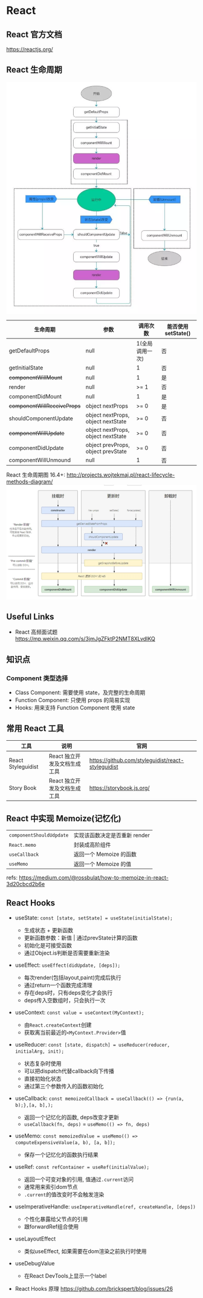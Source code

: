 # React

## React 官方文档

<https://reactjs.org/>

## React 生命周期

![React生命周期图](React生命周期图.webp)

| 生命周期                      | 参数                               | 调用次数        | 能否使用 setState() |
| ----------------------------- | ---------------------------------- | --------------- | ------------------- |
| getDefaultProps               | null                               | 1(全局调用一次) | 否                  |
| getInitialState               | null                               | 1               | 否                  |
| ~~componentWillMount~~        | null                               | 1               | 是                  |
| render                        | null                               | >= 1            | 否                  |
| componentDidMount             | null                               | 1               | 是                  |
| ~~componentWillReceiveProps~~ | object nextProps                   | >= 0            | 是                  |
| shouldComponentUpdate         | object nextProps, object nextState | >= 0            | 否                  |
| ~~componentWillUpdate~~       | object nextProps, object nextState | >= 0            | 否                  |
| componentDidUpdate            | object prevProps, object prevState | >= 0            | 否                  |
| componentWillUnmound          | null                               | 1               | 否                  |

React 生命周期图 16.4+: <http://projects.wojtekmaj.pl/react-lifecycle-methods-diagram/>
![React生命周期图16.4+](React生命周期图16.4+.webp)

## Useful Links

- React 高频面试题 <https://mp.weixin.qq.com/s/3jmJgZFktP2NMT8XLvdIKQ>

## 知识点

### Component 类型选择

- Class Component: 需要使用 state，及完整的生命周期
- Function Component: 只使用 props 的简易实现
- Hooks: 用来支持 Function Component 使用 state

## 常用 React 工具

| 工具               | 说明                         | 官网                                               |
| ------------------ | ---------------------------- | -------------------------------------------------- |
| React Styleguidist | React 独立开发及文档生成工具 | https://github.com/styleguidist/react-styleguidist |
| Story Book         | React 独立开发及文档生成工具 | https://storybook.js.org/                          |

## React 中实现 Memoize(记忆化)

|                          |                               |
| ------------------------ | ----------------------------- |
| `componentShouldUdpdate` | 实现该函数决定是否重新 render |
| `React.memo`             | 封装成高阶组件                |
| `useCallback`            | 返回一个 Memoize 的函数       |
| `useMemo`                | 返回一个 Memoize 的值         |

refs: <https://medium.com/@rossbulat/how-to-memoize-in-react-3d20cbcd2b6e>

## **React Hooks**

- useState: `const [state, setState] = useState(initialState);`
  - 生成状态 + 更新函数
  - 更新函数参数：新值 | 通过prevState计算的函数
  - 初始化是可接受函数
  - 通过Object.is判断是否需要重新渲染
- useEffect: `useEffect(didUpdate, [deps]);`
  - 每次render(包括layout,paint)完成后执行
  - 通过return一个函数完成清理
  - 存在deps时，只有deps变化才会执行
  - deps传入空数组时，只会执行一次
- useContext: `const value = useContext(MyContext);`
  - 由`React.createContext`创建
  - 获取离当前最近的`<MyContext.Provider>`值
- useReducer: `const [state, dispatch] = useReducer(reducer, initialArg, init);`
  - 状态复杂时使用
  - 可以把dispatch代替callback向下传播
  - 直接初始化状态
  - 通过第三个参数传入的函数初始化
- useCallback: `const memoizedCallback = useCallback(() => {run(a, b);},[a, b],);`
  - 返回一个记忆化的函数, deps改变才更新
  - `useCallback(fn, deps)` = `useMemo(() => fn, deps)`
- useMemo: `const memoizedValue = useMemo(() => computeExpensiveValue(a, b), [a, b]);`
  - 保存一个记忆化的函数执行结果
- useRef: `const refContainer = useRef(initialValue);`
  - 返回一个可变对象的引用, 值通过`.current`访问
  - 通常用来索引dom节点
  - `.current`的值改变时不会触发渲染
- useImperativeHandle: `useImperativeHandle(ref, createHandle, [deps])`
  - 个性化暴露给父节点的引用
  - 跟forwardRef组合使用
- useLayoutEffect
  - 类似useEffect, 如果需要在dom渲染之前执行时使用
- useDebugValue
  - 在React DevTools上显示一个label

- React Hooks 原理 <https://github.com/brickspert/blog/issues/26>